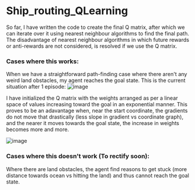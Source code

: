 # Ship_routing_QLearning

So far, I have written the code to create the final Q matrix, after which we can iterate over it using nearest neighbour algorithms to find the final path. The disadvantage of nearest neighbour algorithms in which future rewards or anti-rewards are not considered, is resolved if we use the Q matrix.


### Cases where this works:
When we have a straightforward path-finding case where there aren't any weird land obstacles, my agent reaches the goal state. This is the current situation after 1 episode:
![image](https://github.com/user-attachments/assets/729051cf-116e-40ba-8b0f-bf97e0cc8ff0)

I have initialized the Q matrix with the weights arranged as per a linear space of values increasing toward the goal in an exponential manner. This proves to be an adavantage when, near the start coordinate, the gradients do not move that drastically (less slope in gradient vs coordinate graph), and the nearer it moves towards the goal state, the increase in weights becomes more and more. 

![image](https://github.com/user-attachments/assets/a7e67cb0-64e6-44f8-b2b5-45d6f89fb61e)

### Cases where this doesn't work (To rectify soon):

Where there are land obstacles, the agent find reasons to get stuck (more distance towards ocean vs hitting the land) and thus cannot reach the goal state. 
